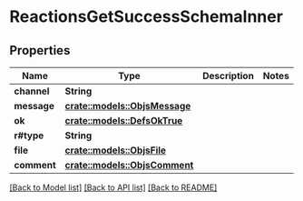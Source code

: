 # ReactionsGetSuccessSchemaInner

## Properties

Name | Type | Description | Notes
------------ | ------------- | ------------- | -------------
**channel** | **String** |  | 
**message** | [**crate::models::ObjsMessage**](objs_message.md) |  | 
**ok** | [**crate::models::DefsOkTrue**](defs_ok_true.md) |  | 
**r#type** | **String** |  | 
**file** | [**crate::models::ObjsFile**](objs_file.md) |  | 
**comment** | [**crate::models::ObjsComment**](objs_comment.md) |  | 

[[Back to Model list]](../README.md#documentation-for-models) [[Back to API list]](../README.md#documentation-for-api-endpoints) [[Back to README]](../README.md)


